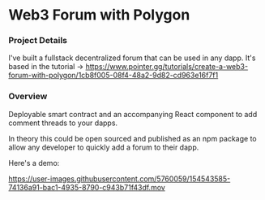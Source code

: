 # Web3 Forum with Polygon

### Project Details

I've built a fullstack decentralized forum that can be used in any dapp.
It's based in the tutorial -> https://www.pointer.gg/tutorials/create-a-web3-forum-with-polygon/1cb8f005-08f4-48a2-9d82-cd963e16f7f1

### Overview

Deployable smart contract and an accompanying React component to add comment threads to your dapps.

In theory this could be open sourced and published as an npm package to allow any developer to quickly add a forum to their dapp.

Here's a demo:

https://user-images.githubusercontent.com/5760059/154543585-74136a91-bac1-4935-8790-c943b71f43df.mov
